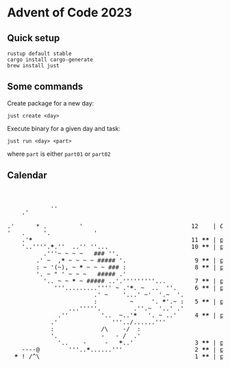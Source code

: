 # Advent of Code 2023

## Quick setup
``` shell
rustup default stable
cargo install cargo-generate
brew install just
```

## Some commands
Create package for a new day:
```shell
just create <day>
```

Execute binary for a given day and task:
```shell
just run <day> <part>
```
where `part` is either `part01` or `part02`

## Calendar
<pre><span aria-hidden="true">                                                 </span>
<span aria-hidden="true">                                                 </span>
<span aria-hidden="true">            <span>..</span>                                   </span>
<span aria-hidden="true">    <span>.'</span>                                           </span>
<span aria-hidden="true">                                                 </span>
<span aria-hidden="true"><span>.'</span>      <i>*</i> <span>.</span>         <span>'</span>                              <span>12</span>    | <i>Coming soon ...</i></span>
<span aria-hidden="true"><span>'</span>   <span>.</span>     <span>'.</span>            <span>'</span>                        </span>
<span title="Day 11, two stars" >    <span>.'</span><b>*</b>                                            <span>11</span> <b>*</b><b>*</b> | <a href="https://adventofcode.com/2023/day/11" target="_blank">puzzle</a> | <a href="day-11/src/lib.rs">solution</a></span>
<span title="Day 10, two stars" >    <span>'..''''.</span><b>*</b><span>.''</span>  <span>..'</span><span>'</span> <span>''...</span>                       <span>10</span> <b>*</b><b>*</b> | <a href="https://adventofcode.com/2023/day/10" target="_blank">puzzle</a> | <a href="day-10/src/lib.rs">solution</a></span>
<span aria-hidden="true">          <span>.</span><span>'''</span><span>~</span> <span>~</span> <span>~</span> <span>~</span>   <span>###</span> <span>''.</span>                  </span>
<span title="Day 9, two stars" >        <span>.'</span> <span>~</span>  <span>,</span><b>*</b> <span>~</span> <span>~</span> <span>~</span> <span>~</span> <span>#####</span> <span>'.</span>                  <span> 9</span> <b>*</b><b>*</b> | <a href="https://adventofcode.com/2023/day/9" target="_blank">puzzle</a> | <a href="day-09/src/lib.rs">solution</a></span>
<span title="Day 8, two stars" >        <span>:</span> <span>~</span> <span>'</span><span>(~)</span><span>,</span> <span>~</span> <b>*</b> <span>~</span> <span>~</span> <span>~</span> <span>###</span> <span>:</span>                  <span> 8</span> <b>*</b><b>*</b> | <a href="https://adventofcode.com/2023/day/8" target="_blank">puzzle</a> | <a href="day-08/src/lib.rs">solution</a></span>
<span aria-hidden="true">        <span>'.</span> <span>~</span> <span>"</span> <span>'</span> <span>~</span> <span>~</span> <span>~</span>   <span>#####</span> <span>.'</span>                </span>
<span title="Day 7, two stars" >          <span>'..</span> <span>~</span> <span>~</span> <b>*</b> <span>~</span> <span>#####</span> <span>..'</span><span>.'''''''''...</span>       <span> 7</span> <b>*</b><b>*</b> | <a href="https://adventofcode.com/2023/day/7" target="_blank">puzzle</a> | <a href="day-07/src/lib.rs">solution</a></span>
<span title="Day 6, two stars" >             <span>'''.........'''</span><span>'</span> <span>~</span> <span>.'</span><b>*</b><span>.</span> <span>~</span>  <span>..</span>  <span>''.</span>    <span> 6</span> <b>*</b><b>*</b> | <a href="https://adventofcode.com/2023/day/6" target="_blank">puzzle</a> | <a href="day-06/src/lib.rs">solution</a></span>
<span aria-hidden="true">                        <span>.'</span> <span>~</span>    <span>'...'</span> <span>~</span><span>'</span>  <span>'.</span><span>~</span>  <span>'.</span></span>
<span title="Day 5, two stars" >                        <span>:</span>         <span>~</span>     <span>'.</span> <b>*</b><span>'.</span><span>~</span> <span>:</span>  <span> 5</span> <b>*</b><b>*</b> | <a href="https://adventofcode.com/2023/day/5" target="_blank">puzzle</a> | <a href="day-05/src/lib.rs">solution</a></span>
<span aria-hidden="true">                 <span>...''''</span><span>'.</span>         <span>.''.</span><span>~</span>  <span>'..'</span> <span>.'</span></span>
<span title="Day 4, two stars" >              <span>.''</span>         <span>'..</span>  <span>~</span><span>..'</span><b>*</b>   <span>'.</span> <span>~</span> <span>..'</span>    <span> 4</span> <b>*</b><b>*</b> | <a href="https://adventofcode.com/2023/day/4" target="_blank">puzzle</a> | <a href="day-04/src/lib.rs">solution</a></span>
<span aria-hidden="true">            <span>.'</span>               <span>'''..</span><span>/</span><span>......'''</span>     </span>
<span aria-hidden="true">            <span>:</span>             <span>/\</span>    <span>-</span><span>/</span>  <span>:</span>            </span>
<span aria-hidden="true">            <span>'.</span>            <span>-</span>   <span>-</span> <span>/</span>  <span>.'</span>            </span>
<span title="Day 3, two stars" >              <span>'..</span>    <span>-</span>     <span>-</span>   <b>*</b><span>..'</span>                <span> 3</span> <b>*</b><b>*</b> | <a href="https://adventofcode.com/2023/day/3" target="_blank">puzzle</a> | <a href="day-03/src/lib.rs">solution</a></span>
<span title="Day 2, two stars" >    <span>----@</span>        <span>'''..</span><b>*</b><span>......'''</span>                   <span> 2</span> <b>*</b><b>*</b> | <a href="https://adventofcode.com/2023/day/2" target="_blank">puzzle</a> | <a href="day-02/src/lib.rs">solution</a></span>
<span title="Day 1, two stars" >  <b>*</b> <span>!</span> <span>/^\</span>                                          <span> 1</span> <b>*</b><b>*</b> | <a href="https://adventofcode.com/2023/day/1" target="_blank">puzzle</a> | <a href="day-01/src/lib.rs">solution</a></span>
</pre>